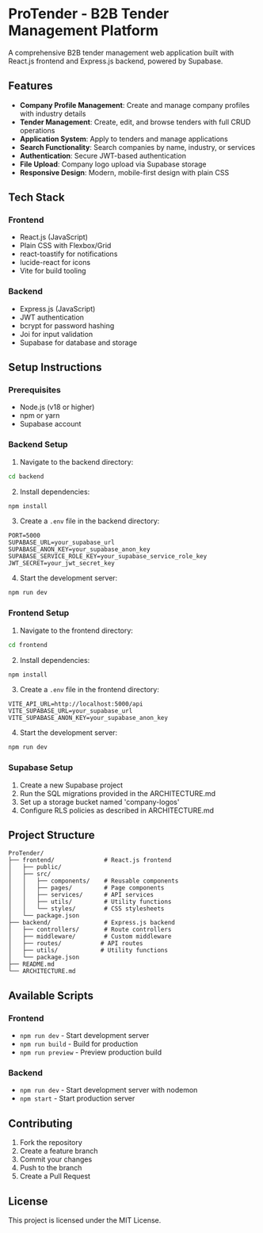 # ProTender - B2B Tender Management Platform

A comprehensive B2B tender management web application built with React.js frontend and Express.js backend, powered by Supabase.

## Features

- **Company Profile Management**: Create and manage company profiles with industry details
- **Tender Management**: Create, edit, and browse tenders with full CRUD operations
- **Application System**: Apply to tenders and manage applications
- **Search Functionality**: Search companies by name, industry, or services
- **Authentication**: Secure JWT-based authentication
- **File Upload**: Company logo upload via Supabase storage
- **Responsive Design**: Modern, mobile-first design with plain CSS

## Tech Stack

### Frontend
- React.js (JavaScript)
- Plain CSS with Flexbox/Grid
- react-toastify for notifications
- lucide-react for icons
- Vite for build tooling

### Backend
- Express.js (JavaScript)
- JWT authentication
- bcrypt for password hashing
- Joi for input validation
- Supabase for database and storage

## Setup Instructions

### Prerequisites
- Node.js (v18 or higher)
- npm or yarn
- Supabase account

### Backend Setup

1. Navigate to the backend directory:
```bash
cd backend
```

2. Install dependencies:
```bash
npm install
```

3. Create a `.env` file in the backend directory:
```env
PORT=5000
SUPABASE_URL=your_supabase_url
SUPABASE_ANON_KEY=your_supabase_anon_key
SUPABASE_SERVICE_ROLE_KEY=your_supabase_service_role_key
JWT_SECRET=your_jwt_secret_key
```

4. Start the development server:
```bash
npm run dev
```

### Frontend Setup

1. Navigate to the frontend directory:
```bash
cd frontend
```

2. Install dependencies:
```bash
npm install
```

3. Create a `.env` file in the frontend directory:
```env
VITE_API_URL=http://localhost:5000/api
VITE_SUPABASE_URL=your_supabase_url
VITE_SUPABASE_ANON_KEY=your_supabase_anon_key
```

4. Start the development server:
```bash
npm run dev
```

### Supabase Setup

1. Create a new Supabase project
2. Run the SQL migrations provided in the ARCHITECTURE.md
3. Set up a storage bucket named 'company-logos'
4. Configure RLS policies as described in ARCHITECTURE.md

## Project Structure

```
ProTender/
├── frontend/              # React.js frontend
│   ├── public/
│   ├── src/
│   │   ├── components/    # Reusable components
│   │   ├── pages/         # Page components
│   │   ├── services/      # API services
│   │   ├── utils/         # Utility functions
│   │   └── styles/        # CSS stylesheets
│   └── package.json
├── backend/               # Express.js backend
│   ├── controllers/       # Route controllers
│   ├── middleware/        # Custom middleware
│   ├── routes/           # API routes
│   ├── utils/            # Utility functions
│   └── package.json
├── README.md
└── ARCHITECTURE.md
```

## Available Scripts

### Frontend
- `npm run dev` - Start development server
- `npm run build` - Build for production
- `npm run preview` - Preview production build

### Backend
- `npm run dev` - Start development server with nodemon
- `npm start` - Start production server

## Contributing

1. Fork the repository
2. Create a feature branch
3. Commit your changes
4. Push to the branch
5. Create a Pull Request

## License

This project is licensed under the MIT License.